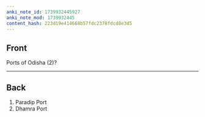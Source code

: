 ```yaml
---
anki_note_id: 1739932445927
anki_note_mod: 1739932445
content_hash: 223d19e414668b57fdc2378fdcd8e3d5
---
```


## Front

Ports of Odisha (2)?

<hr/>

## Back

1. Paradip Port  
2. Dhamra Port